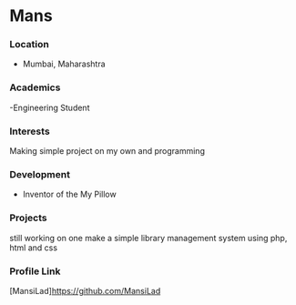 # Mans
### Location
- Mumbai, Maharashtra
### Academics
-Engineering Student
### Interests
Making simple project on my own and programming
### Development
- Inventor of the My Pillow
### Projects
still working on one
make a simple library management system using php, html and css

### Profile Link
[MansiLad]https://github.com/MansiLad
